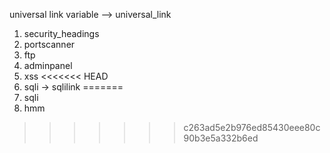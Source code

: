 universal link variable --> universal_link


1. security_headings
2. portscanner
3. ftp
4. adminpanel
5. xss
<<<<<<< HEAD
6. sqli -> sqlilink
=======
6. sqli
7. hmm
>>>>>>> c263ad5e2b976ed85430eee80c90b3e5a332b6ed

